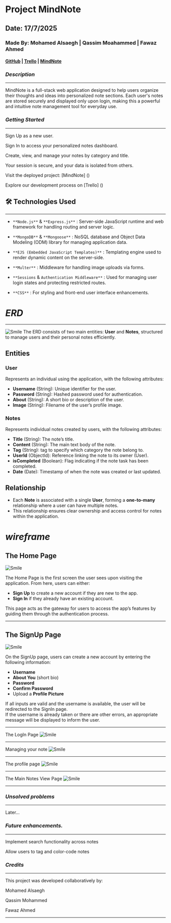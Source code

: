 # Project MindNote

## Date: 17/7/2025

### Made By: Mohamed Alsaegh | Qassim Moahammed | Fawaz Ahmed

#### [GitHub](https://github.com/MohamedAlsaegh/Note_Application) | [Trello](https://trello.com/b/EbSMXIDX/my-trello-board) | [MindNote](...)

### **_Description_**

---

MindNote is a full-stack web application designed to help users organize their thoughts and ideas into personalized note sections. Each user's notes are stored securely and displayed only upon login, making this a powerful and intuitive note management tool for everyday use.

### **_Getting Started_**

---

Sign Up as a new user.

Sign In to access your personalized notes dashboard.

Create, view, and manage your notes by category and title.

Your session is secure, and your data is isolated from others.

Visit the deployed project: [MindNote] ()

Explore our development process on [Trello] ()

## 🛠️ Technologies Used

---

- `**Node.js**` & `**Express.js**` : Server-side JavaScript runtime and web framework for handling routing and server logic.

- `**MongoDB**` & `**Mongoose**` : NoSQL database and Object Data Modeling (ODM) library for managing application data.

- `**EJS (Embedded JavaScript Templates)**` : Templating engine used to render dynamic content on the server-side.

- `**Multer**` : Middleware for handling image uploads via forms.

- `**Sessions` & `Authentication Middleware**` : Used for managing user login states and protecting restricted routes.

- `**CSS**` : For styling and front-end user interface enhancements.<!-- this may be changed to Bootstrap -->

# **_ERD_**

---

![Smile](images/image.png)
The ERD consists of two main entities: **User** and **Notes**, structured to manage users and their personal notes efficiently.

## Entities

### User

Represents an individual using the application, with the following attributes:

- **Username** (String): Unique identifier for the user.
- **Password** (String): Hashed password used for authentication.
- **About** (String): A short bio or description of the user.
- **Image** (String): Filename of the user’s profile image.

### Notes

Represents individual notes created by users, with the following attributes:

- **Title** (String): The note’s title.
- **Content** (String): The main text body of the note.
- **Tag** (String): tag to specify which category the note belong to.
- **UserId** (ObjectId): Reference linking the note to its owner (User).
- **isCompleted** (Boolean): Flag indicating if the note task has been completed.
- **Date** (Date): Timestamp of when the note was created or last updated.

## Relationship

- Each **Note** is associated with a single **User**, forming a **one-to-many** relationship where a user can have multiple notes.
- This relationship ensures clear ownership and access control for notes within the application.

# **_wireframe_**

## The Home Page

![Smile](images/image-1.png)

The Home Page is the first screen the user sees upon visiting the application. From here, users can either:

- **Sign Up** to create a new account if they are new to the app.
- **Sign In** if they already have an existing account.

This page acts as the gateway for users to access the app’s features by guiding them through the authentication process.

---

## The SignUp Page

![Smile](images/image-3.png)

<!-- image need updating -->

On the SignUp page, users can create a new account by entering the following information:

- **Username**
- **About You** (short bio)
- **Password**
- **Confirm Password**
- Upload a **Profile Picture**

If all inputs are valid and the username is available, the user will be redirected to the SignIn page.  
If the username is already taken or there are other errors, an appropriate message will be displayed to inform the user.

---

The LogIn Page
![Smile](images/image-2.png)

---

Managing your note
![Smile](images/image-4.png)

---

The profile page
![Smile](images/image-5.png)

---

The Main Notes View Page
![Smile](images/image-6.png)

---

### **_Unsolved problems_**

---

Later...

### **_Future enhancements._**

---

Implement search functionality across notes

Allow users to tag and color-code notes

### **_Credits_**

---

This project was developed collaboratively by:

Mohamed Alsaegh

Qassim Mohammed

Fawaz Ahmed

---
